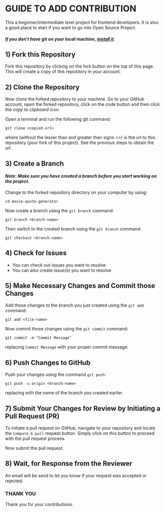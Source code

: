 # GUIDE TO ADD CONTRIBUTION

This a beginner/intermediate level project for frontend developers. It is also a good place to start if you want to go into Open Source Project.

#### _If you don't have git on your local machine, [install it](https://docs.github.com/en/get-started/quickstart/set-up-git)._

## 1) Fork this Repository

Fork this repository by clicking on the fork button on the top of this page. This will create a copy of this repository in your account.

## 2) Clone the Repository

Now clone the forked repository to your machine. Go to your GitHub account, open the forked repository, click on the code button and then click the _copy to clipboard_ icon.

Open a terminal and run the following git command:

```
git clone <copied-url>
```

where <copied-url> (without the lesser than and greater than signs <>) is the url to this repository (your fork of this project). See the previous steps to obtain the url.


## 3) Create a Branch

#### _Note: Make sure you have created a branch before you start working on the project._ <br />

Change to the forked repository directory on your computer by using:

```
cd movie-quote-generator
```

Now create a branch using the `git branch` command:

```
git branch <branch-name>
```

Then switch to the created branch using the `git branch` command:

```
git checkout <branch-name>
```

## 4) Check for Issues
- You can check out issues you want to resolve
- You can also create issue(s) you want to resolve

## 5) Make Necessary Changes and Commit those Changes

Add those changes to the branch you just created using the `git add` command:

```
git add <file-name>
```
Now commit those changes using the `git commit` command:

```
git commit -m "Commit Message"
```

replacing `Commit Message` with your proper commit message.

## 6) Push Changes to GitHub

Push your changes using the command `git push`:

```
git push -u origin <branch-name>
```

replacing _<branch-name>_ with the name of the branch you created earlier.

## 7) Submit Your Changes for Review by Initiating a Pull Request (PR)

To initiate a pull request on GitHub, navigate to your repository and locate the `Compare & pull` request button. Simply click on this button to proceed with the pull request process.

Now submit the pull request.

## 8) Wait, for Response from the Reviewer
An email will be send to let you know if your request was accepted or rejected.

### THANK YOU
Thank you for your contributions.